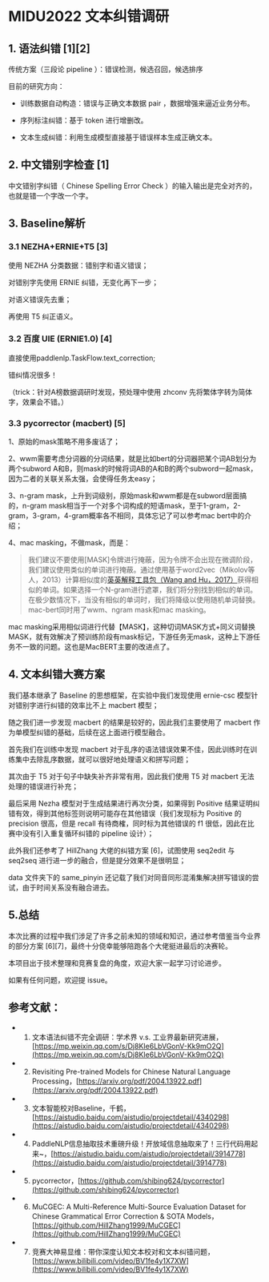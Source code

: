 # MIDU2022 文本纠错调研

## 1. 语法纠错 [1][2]
传统方案（三段论 pipeline ）：错误检测，候选召回，候选排序

目前的研究方向：

* 训练数据自动构造：错误与正确文本数据 pair ，数据增强来逼近业务分布。

* 序列标注纠错：基于 token 进行增删改。
* 文本生成纠错：利用生成模型直接基于错误样本生成正确文本。

## 2. 中文错别字检查 [1]
中文错别字纠错（ Chinese Spelling Error Check ）的输入输出是完全对齐的，也就是错一个字改一个字。

## 3. Baseline解析
### 3.1 NEZHA+ERNIE+T5 [3]

使用 NEZHA 分类数据：错别字和语义错误；

对错别字先使用 ERNIE 纠错，无变化再下一步；

对语义错误先去重；

再使用 T5 纠正语义。

### 3.2 百度 UIE (ERNIE1.0) [4]

直接使用paddlenlp.TaskFlow.text_correction;

错纠情况很多！

（trick：针对A榜数据调研时发现，预处理中使用 zhconv 先将繁体字转为简体字，效果会不错。）

### 3.3 pycorrector (macbert) [5]

1、原始的mask策略不用多废话了；

2、wwm需要考虑分词器的分词结果，就是比如bert的分词器把某个词AB划分为两个subword A和B，则mask的时候将词AB的A和B的两个subword一起mask，因为二者的关联关系太强，会使得任务太easy；

3、n-gram mask，上升到词级别，原始mask和wwm都是在subword层面搞的，n-gram mask相当于一个对多个词构成的短语mask，至于1-gram，2-gram，3-gram，4-gram概率各不相同，具体忘记了可以参考mac bert中的介绍；

4、mac masking，不做mask，而是：

>我们建议不要使用[MASK]令牌进行掩蔽，因为令牌不会出现在微调阶段，我们建议使用类似的单词进行掩蔽。通过使用基于word2vec（Mikolov等人，2013）计算相似度的[英英解释工具包（Wang and Hu，2017）](https://link.zhihu.com/?target=https%3A//github.com/chatopera/Synonyms)获得相似的单词。如果选择一个N-gram进行遮罩，我们将分别找到相似的单词。在极少数情况下，当没有相似的单词时，我们将降级以使用随机单词替换。
mac-bert同时用了wwm、ngram mask和mac masking。

mac masking采用相似词进行代替【MASK】，这种切词MASK方式+同义词替换MASK，就有效解决了预训练阶段有mask标记，下游任务无mask，这种上下游任务不一致的问题。这也是MacBERT主要的改进点了。


## 4. 文本纠错大赛方案

我们基本继承了 Baseline 的思想框架，在实验中我们发现使用 ernie-csc 模型针对错别字进行纠错的效率比不上 macbert 模型；

随之我们进一步发现 macbert 的结果是较好的，因此我们主要使用了 macbert 作为单模型纠错的基础，后续在这上面进行模型融合。

首先我们在训练中发现 macbert 对于乱序的语法错误效果不佳，因此训练时在训练集中去除乱序数据，就可以很好地处理语义和拼写问题；

其次由于 T5 对于句子中缺失补齐非常有用，因此我们使用 T5 对 macbert 无法处理的错误进行补充；

最后采用 Nezha 模型对于生成结果进行再次分类，如果得到 Positive 结果证明纠错有效，得到其他标签则说明可能存在其他错误（我们发现标为 Positive 的 precision 很高，但是 recall 有待商榷，同时标为其他错误的 f1 很低，因此在比赛中没有引入重复循环纠错的 pipeline 设计）；

此外我们还参考了 HillZhang 大佬的纠错方案 [6]，试图使用 seq2edit 与 seq2seq 进行进一步的融合，但是提分效果不是很明显；

data 文件夹下的 same_pinyin 还记载了我们对同音同形混淆集解决拼写错误的尝试，由于时间关系没有融合进去。


## 5.总结

本次比赛的过程中我们涉足了许多之前未知的领域和知识，通过参考借鉴当今业界的部分方案 [6][7]，最终十分侥幸能够陪跑各个大佬挺进最后的决赛轮。

本项目出于技术整理和竞赛复盘的角度，欢迎大家一起学习讨论进步。

如果有任何问题，欢迎提 issue。




## 参考文献：

* 1. 文本语法纠错不完全调研：学术界 v.s. 工业界最新研究进展，[https://mp.weixin.qq.com/s/Dj8KIe6LbVGonV-Kk9mO2Q](https://mp.weixin.qq.com/s/Dj8KIe6LbVGonV-Kk9mO2Q)
* 2. Revisiting Pre-trained Models for Chinese Natural Language Processing，[https://arxiv.org/pdf/2004.13922.pdf](https://arxiv.org/pdf/2004.13922.pdf)
* 3. 文本智能校对Baseline，千鹤，[https://aistudio.baidu.com/aistudio/projectdetail/4340298](https://aistudio.baidu.com/aistudio/projectdetail/4340298)
* 4. PaddleNLP信息抽取技术重磅升级！开放域信息抽取来了！三行代码用起来~，[https://aistudio.baidu.com/aistudio/projectdetail/3914778](https://aistudio.baidu.com/aistudio/projectdetail/3914778)
* 5. pycorrector，[https://github.com/shibing624/pycorrector](https://github.com/shibing624/pycorrector)
* 6. MuCGEC: A Multi-Reference Multi-Source Evaluation Dataset for Chinese Grammatical Error Correction & SOTA Models，[https://github.com/HillZhang1999/MuCGEC](https://github.com/HillZhang1999/MuCGEC)
* 7. 竞赛大神易显维：带你深度认知文本校对和文本纠错问题，[https://www.bilibili.com/video/BV1fe4y1X7XW](https://www.bilibili.com/video/BV1fe4y1X7XW)
